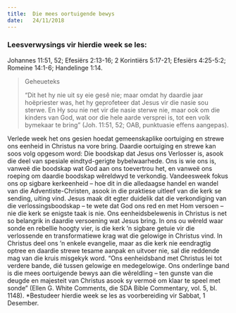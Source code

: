 ```yaml
---
title:  Die mees oortuigende bewys
date:   24/11/2018
---
```


### Leesverwysings vir hierdie week se les: 
Johannes 11:51, 52; Efesiërs 2:13-16; 2 Korintiërs 5:17-21; Efesiërs 4:25-5:2; Romeine 14:1-6; Handelinge 1:14. 

> <p>Geheueteks</p> 
> “Dit het hy nie uit sy eie gesê nie; maar omdat hy daardie jaar hoëpriester was, het hy geprofeteer dat Jesus vir die nasie sou sterwe. En Hy sou nie net vir die nasie sterwe nie, maar ook om die kinders van God, wat oor die hele aarde versprei is, tot een volk bymekaar te bring” (Joh. 11:51, 52; OAB, punktuasie effens aangepas). 

Verlede week het ons gesien hoedat gemeenskaplike oortuiging en strewe ons eenheid in Christus na vore bring. Daardie oortuiging en strewe kan soos volg opgesom word: Die boodskap dat Jesus ons Verlosser is, asook die deel van spesiale eindtyd-gerigte bybelwaarhede. Ons is wie ons is, vanweë die boodskap wat God aan ons toevertrou het, en vanweë ons roeping om daardie boodskap wêreldwyd te verkondig. Vandeesweek fokus ons op sigbare kerkeenheid – hoe dit in die alledaagse handel en wandel van die Adventiste-Christen, asook in die praktiese uitleef van die kerk se sending, uiting vind. Jesus maak dit egter duidelik dat die verkondiging van die verlossingsboodskap – te wete dat God ons red en met Hom versoen – nie die kerk se enigste taak is nie. Ons eenheidsbelewenis in Christus is net so belangrik in daardie versoening wat Jesus bring. In ons ou wêreld waar sonde en rebellie hoogty vier, is die kerk ’n sigbare getuie vir die verlossende en transformatiewe krag wat die gelowige in Christus vind. In Christus deel ons ’n enkele evangelie, maar as die kerk nie eendragtig optree en daardie strewe tesame aanpak en uitvoer nie, sal die reddende mag van die kruis misgekyk word. “Ons eenheidsband met Christus lei tot verdere bande, dié tussen gelowige en medegelowige. Ons onderlinge band is die mees oortuigende bewys aan die wêreldling – ten gunste van die deugde en majesteit van Christus asook sy vermoë om klaar te speel met sonde” (Ellen G. White Comments, die SDA Bible Commentary, vol. 5, bl. 1148). *Bestudeer hierdie week se les as voorbereiding vir Sabbat, 1 Desember.